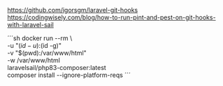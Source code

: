 https://github.com/igorsgm/laravel-git-hooks
https://codingwisely.com/blog/how-to-run-pint-and-pest-on-git-hooks-with-laravel-sail

´´´sh
docker run --rm \  
 -u "$(id -u):$(id -g)" \
 -v "$(pwd):/var/www/html" \
 -w /var/www/html \
 laravelsail/php83-composer:latest \
 composer install --ignore-platform-reqs
´´´
